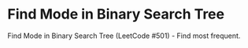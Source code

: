 # Find Mode in Binary Search Tree

Find Mode in Binary Search Tree (LeetCode #501) - Find most frequent.

